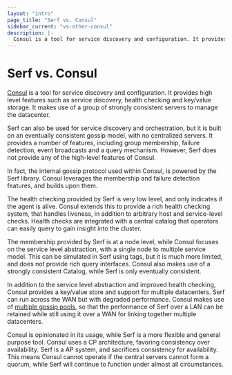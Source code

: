 ```yaml
---
layout: "intro"
page_title: "Serf vs. Consul"
sidebar_current: "vs-other-consul"
description: |-
  Consul is a tool for service discovery and configuration. It provides high level features such as service discovery, health checking and key/value storage. It makes use of a group of strongly consistent servers to manage the datacenter.
---
```


# Serf vs. Consul

[Consul](http://www.consul.io) is a tool for service discovery and configuration.
It provides high level features such as service discovery, health checking
and key/value storage. It makes use of a group of strongly consistent servers
to manage the datacenter.

Serf can also be used for service discovery and orchestration, but it is built on
an eventually consistent gossip model, with no centralized servers. It provides a
number of features, including group membership, failure detection, event broadcasts
and a query mechanism. However, Serf does not provide any of the high-level features
of Consul.

In fact, the internal gossip protocol used within Consul, is powered by the Serf library.
Consul leverages the membership and failure detection features, and builds upon them.

The health checking provided by Serf is very low level, and only indicates if the
agent is alive. Consul extends this to provide a rich health checking system,
that handles liveness, in addition to arbitrary host and service-level checks.
Health checks are integrated with a central catalog that operators can easily
query to gain insight into the cluster.

The membership provided by Serf is at a node level, while Consul focuses
on the service level abstraction, with a single node to multiple service model.
This can be simulated in Serf using tags, but it is much more limited, and does
not provide rich query interfaces. Consul also makes use of a strongly consistent
Catalog, while Serf is only eventually consistent.

In addition to the service level abstraction and improved health checking,
Consul provides a key/value store and support for multiple datacenters.
Serf can run across the WAN but with degraded performance. Consul makes use
of [multiple gossip pools](http://www.consul.io/docs/internals/architecture.html),
so that the performance of Serf over a LAN can be retained while still using it over
a WAN for linking together multiple datacenters.

Consul is opinionated in its usage, while Serf is a more flexible and
general purpose tool. Consul uses a CP architecture, favoring consistency over
availability. Serf is a AP system, and sacrifices consistency for availability.
This means Consul cannot operate if the central servers cannot form a quorum,
while Serf will continue to function under almost all circumstances.

